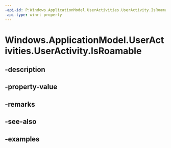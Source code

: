 ```yaml
---
-api-id: P:Windows.ApplicationModel.UserActivities.UserActivity.IsRoamable
-api-type: winrt property
---
```


<!-- Property syntax.
public bool IsRoamable { get;  set; }
-->

# Windows.ApplicationModel.UserActivities.UserActivity.IsRoamable

## -description

## -property-value

## -remarks

## -see-also

## -examples

